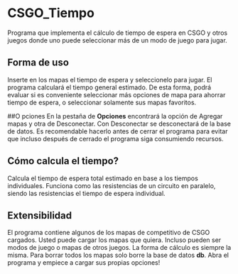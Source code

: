 # CSGO_Tiempo
Programa que implementa el cálculo de tiempo de espera en CSGO y otros juegos donde uno puede seleccionar más de un modo de juego para jugar.

## Forma de uso
Inserte en los mapas el tiempo de espera y seleccionelo para jugar. El programa calculará el tiempo general estimado.
De esta forma, podrá evaluar si es conveniente seleccionar más opciones de mapa para ahorrar tiempo de espera, o seleccionar solamente sus mapas favoritos.

##O pciones
En la pestaña de **Opciones** encontrará la opción de Agregar mapas y otra de Desconectar. Con Desconectar se desconectará de la base de datos. Es recomendable hacerlo antes de cerrar el programa para evitar que incluso después de cerrado el programa siga consumiendo recursos.

## Cómo calcula el tiempo?
Calcula el tiempo de espera total estimado en base a los tiempos individuales. Funciona como las resistencias de un circuito en paralelo, siendo las resistencias el tiempo de espera individual.

## Extensibilidad
El programa contiene algunos de los mapas de competitivo de CSGO cargados. Usted puede cargar los mapas que quiera. Incluso pueden ser modos de juego  o mapas de otros juegos. La forma de cálculo es siempre la misma.
Para borrar todos los mapas solo borre la base de datos **db**. Abra el programa y empiece a cargar sus propias opciones!

